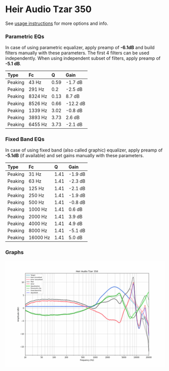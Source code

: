 # Heir Audio Tzar 350
See [usage instructions](https://github.com/jaakkopasanen/AutoEq#usage) for more options and info.

### Parametric EQs
In case of using parametric equalizer, apply preamp of **-6.1dB** and build filters manually
with these parameters. The first 4 filters can be used independently.
When using independent subset of filters, apply preamp of **-5.1 dB**.

| Type    | Fc      |    Q | Gain     |
|:--------|:--------|:-----|:---------|
| Peaking | 43 Hz   | 0.59 | -1.7 dB  |
| Peaking | 291 Hz  | 0.2  | -2.5 dB  |
| Peaking | 8324 Hz | 0.13 | 8.7 dB   |
| Peaking | 8526 Hz | 0.66 | -12.2 dB |
| Peaking | 1339 Hz | 3.02 | -0.8 dB  |
| Peaking | 3893 Hz | 3.73 | 2.6 dB   |
| Peaking | 6455 Hz | 3.73 | -2.1 dB  |

### Fixed Band EQs
In case of using fixed band (also called graphic) equalizer, apply preamp of **-5.1dB**
(if available) and set gains manually with these parameters.

| Type    | Fc       |    Q | Gain    |
|:--------|:---------|:-----|:--------|
| Peaking | 31 Hz    | 1.41 | -1.9 dB |
| Peaking | 63 Hz    | 1.41 | -2.3 dB |
| Peaking | 125 Hz   | 1.41 | -2.1 dB |
| Peaking | 250 Hz   | 1.41 | -1.9 dB |
| Peaking | 500 Hz   | 1.41 | -0.8 dB |
| Peaking | 1000 Hz  | 1.41 | 0.6 dB  |
| Peaking | 2000 Hz  | 1.41 | 3.9 dB  |
| Peaking | 4000 Hz  | 1.41 | 4.9 dB  |
| Peaking | 8000 Hz  | 1.41 | -5.1 dB |
| Peaking | 16000 Hz | 1.41 | 5.0 dB  |

### Graphs
![](./Heir%20Audio%20Tzar%20350.png)
